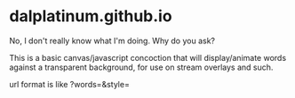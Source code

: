 # dalplatinum.github.io
No, I don't really know what I'm doing.  Why do you ask?

This is a basic canvas/javascript concoction that will display/animate words against a transparent background, for use on stream overlays and such.

url format is like ?words=<whatever you want it to say>&style=<style>
Style options are:
  		'vanilla',
		'arc',
		'bubbles',
		'solitaire',
		'stickmove',
		'bounce'
		'firework'
		'splats'
Or just leave the style bit off and get a random one.
I'll add more styles as I a) think of them, and b) learn how to make them work.

If you are looking to use this in OBS, you can add it direct from here as a browser source - https://dalplatinum.github.io/?words=hello%20there
	
If you want to tie it to something like a chat trigger (I use '!p <words>') or a points redemption, you are going to need some automation software that will allow you to change properties on an OBS source.  I use LioranBoard receiver for this, and it is set up like:
	Add Button
	edit commands
	1. Action: String: Wildcard Pull
		variable: wordz
		wildcard number: 0
		turn to real: false
	2. Action: String: replace
		variable: wordz
		replace: <literally a single space>
		new string: ___ (three underscores (this becomes a newline)
	3. Action: Source Change Settings
		sourcename: <name of your browser source>
		sourcesettings: {"url":"http://dalplatinum.github.io/?words=/$wordz$/"}
	Edit Twitch Triggers
		tick case-sensitive
	Message: !p *
So now if someone type '!p get in the sea' into my twitch channel, lioranboard will pick it up and change the URL of the browser source to http://dalplatinum.github.io/?words=get___in___the___sea.  In doing this, the page will reload and the animation will start.

There are other automation tools but I haven't used them, so can't comment.  As long as whatever you use can change the browser source URL property, you should be good to go.
	
You can also set up a browser source to only say a specific thing in a specific style, and just hide it and when you show it, the animation will kick off.

If it still doesn't work, find me and I'll help you out.  If I can.
